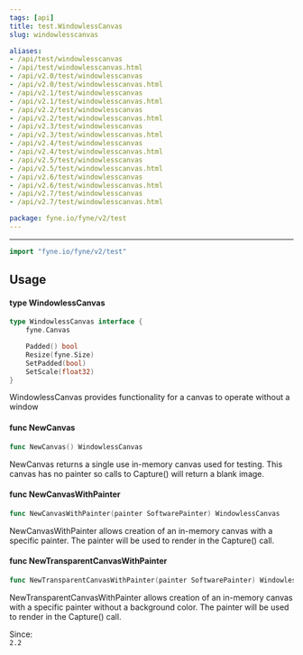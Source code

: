 ```yaml
---
tags: [api]
title: test.WindowlessCanvas
slug: windowlesscanvas

aliases:
- /api/test/windowlesscanvas
- /api/test/windowlesscanvas.html
- /api/v2.0/test/windowlesscanvas
- /api/v2.0/test/windowlesscanvas.html
- /api/v2.1/test/windowlesscanvas
- /api/v2.1/test/windowlesscanvas.html
- /api/v2.2/test/windowlesscanvas
- /api/v2.2/test/windowlesscanvas.html
- /api/v2.3/test/windowlesscanvas
- /api/v2.3/test/windowlesscanvas.html
- /api/v2.4/test/windowlesscanvas
- /api/v2.4/test/windowlesscanvas.html
- /api/v2.5/test/windowlesscanvas
- /api/v2.5/test/windowlesscanvas.html
- /api/v2.6/test/windowlesscanvas
- /api/v2.6/test/windowlesscanvas.html
- /api/v2.7/test/windowlesscanvas
- /api/v2.7/test/windowlesscanvas.html

package: fyne.io/fyne/v2/test
---
```



---
```go
import "fyne.io/fyne/v2/test"
```

## Usage

#### type WindowlessCanvas

```go
type WindowlessCanvas interface {
	fyne.Canvas

	Padded() bool
	Resize(fyne.Size)
	SetPadded(bool)
	SetScale(float32)
}
```

WindowlessCanvas provides functionality for a canvas to operate without a window

#### func  NewCanvas

```go
func NewCanvas() WindowlessCanvas
```
NewCanvas returns a single use in-memory canvas used for testing. This canvas has no painter so calls to Capture() will return a blank image.

#### func  NewCanvasWithPainter

```go
func NewCanvasWithPainter(painter SoftwarePainter) WindowlessCanvas
```
NewCanvasWithPainter allows creation of an in-memory canvas with a specific painter. The painter will be used to render in the Capture() call.

#### func  NewTransparentCanvasWithPainter

```go
func NewTransparentCanvasWithPainter(painter SoftwarePainter) WindowlessCanvas
```
NewTransparentCanvasWithPainter allows creation of an in-memory canvas with a specific painter without a background color. The painter will be used to render in the Capture() call.


<div class="since">Since: <code>
2.2</code></div>
